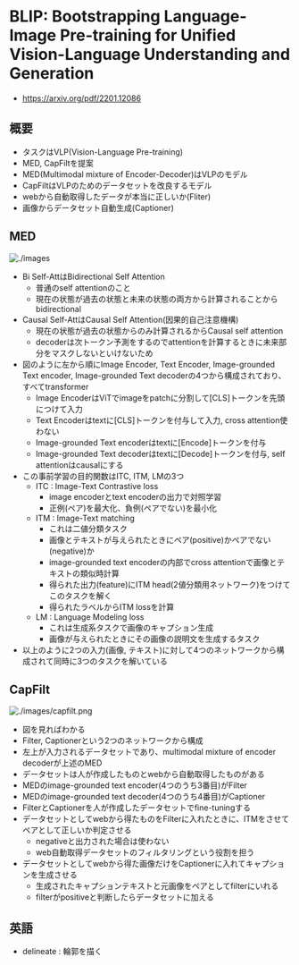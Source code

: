 # BLIP: Bootstrapping Language-Image Pre-training for Unified Vision-Language Understanding and Generation
- https://arxiv.org/pdf/2201.12086

## 概要
- タスクはVLP(Vision-Language Pre-training)
- MED, CapFiltを提案
- MED(Multimodal mixture of Encoder-Decoder)はVLPのモデル
- CapFiltはVLPのためのデータセットを改良するモデル
- webから自動取得したデータが本当に正しいか(Fliter)
- 画像からデータセット自動生成(Captioner)

## MED
![./images](med.png)
- Bi Self-AttはBidirectional Self Attention
    - 普通のself attentionのこと
    - 現在の状態が過去の状態と未来の状態の両方から計算されることからbidirectional
- Causal Self-AttはCausal Self Attention(因果的自己注意機構)
    - 現在の状態が過去の状態からのみ計算されるからCausal self attention
    - decoderは次トークン予測をするのでattentionを計算するときに未来部分をマスクしないといけないため
- 図のように左から順にImage Encoder, Text Encoder, Image-grounded Text encoder, Image-grounded Text decoderの4つから構成されており、すべてtransformer
    - Image EncoderはViTでimageをpatchに分割して[CLS]トークンを先頭につけて入力
    - Text Encoderはtextに[CLS]トークンを付与して入力, cross attention使わない
    - Image-grounded Text encoderはtextに[Encode]トークンを付与
    - Image-grounded Text decoderはtextに[Decode]トークンを付与, self attentionはcausalにする
- この事前学習の目的関数はITC, ITM, LMの3つ
    - ITC : Image-Text Contrastive loss
        - image encoderとtext encoderの出力で対照学習
        - 正例(ペア)を最大化、負例(ペアでない)を最小化
    - ITM : Image-Text matching
        - これは二値分類タスク
        - 画像とテキストが与えられたときにペア(positive)かペアでない(negative)か
        - image-grounded text encoderの内部でcross attentionで画像とテキストの類似時計算
        - 得られた出力(feature)にITM head(2値分類用ネットワーク)をつけてこのタスクを解く
        - 得られたラベルからITM lossを計算
    - LM : Language Modeling loss
        - これは生成系タスクで画像のキャプション生成
        - 画像が与えられたときにその画像の説明文を生成するタスク
- 以上のように2つの入力(画像, テキスト)に対して4つのネットワークから構成されて同時に3つのタスクを解いている

## CapFilt
![./images/capfilt.png](./images/capflit.png)
- 図を見ればわかる
- Filter, Captionerという2つのネットワークから構成
- 左上が入力されるデータセットであり、multimodal mixture of encoder decoderが上述のMED
- データセットは人が作成したものとwebから自動取得したものがある
- MEDのimage-grounded text encoder(4つのうち3番目)がFilter
- MEDのimage-grounded text decoder(4つのうち4番目)がCaptioner
- FilterとCaptionerを人が作成したデータセットでfine-tuningする
- データセットとしてwebから得たものをFilterに入れたときに、ITMをさせてペアとして正しいか判定させる
    - negativeと出力された場合は使わない
    - web自動取得データセットのフィルタリングという役割を担う
- データセットとしてwebから得た画像だけをCaptionerに入れてキャプションを生成させる
    - 生成されたキャプションテキストと元画像をペアとしてfilterにいれる
    - filterがpositiveと判断したらデータセットに加える

## 英語
- delineate : 輪郭を描く
